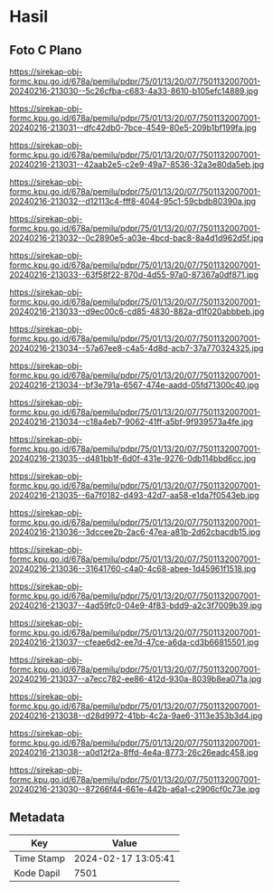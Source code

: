 # Hasil

## Foto C Plano

https://sirekap-obj-formc.kpu.go.id/678a/pemilu/pdpr/75/01/13/20/07/7501132007001-20240216-213030--5c26cfba-c683-4a33-8610-b105efc14889.jpg

https://sirekap-obj-formc.kpu.go.id/678a/pemilu/pdpr/75/01/13/20/07/7501132007001-20240216-213031--dfc42db0-7bce-4549-80e5-209b1bf199fa.jpg

https://sirekap-obj-formc.kpu.go.id/678a/pemilu/pdpr/75/01/13/20/07/7501132007001-20240216-213031--42aab2e5-c2e9-49a7-8536-32a3e80da5eb.jpg

https://sirekap-obj-formc.kpu.go.id/678a/pemilu/pdpr/75/01/13/20/07/7501132007001-20240216-213032--d12113c4-fff8-4044-95c1-59cbdb80390a.jpg

https://sirekap-obj-formc.kpu.go.id/678a/pemilu/pdpr/75/01/13/20/07/7501132007001-20240216-213032--0c2890e5-a03e-4bcd-bac8-8a4d1d962d5f.jpg

https://sirekap-obj-formc.kpu.go.id/678a/pemilu/pdpr/75/01/13/20/07/7501132007001-20240216-213033--63f58f22-870d-4d55-97a0-87367a0df871.jpg

https://sirekap-obj-formc.kpu.go.id/678a/pemilu/pdpr/75/01/13/20/07/7501132007001-20240216-213033--d9ec00c6-cd85-4830-882a-d1f020abbbeb.jpg

https://sirekap-obj-formc.kpu.go.id/678a/pemilu/pdpr/75/01/13/20/07/7501132007001-20240216-213034--57a67ee8-c4a5-4d8d-acb7-37a770324325.jpg

https://sirekap-obj-formc.kpu.go.id/678a/pemilu/pdpr/75/01/13/20/07/7501132007001-20240216-213034--bf3e791a-6567-474e-aadd-05fd71300c40.jpg

https://sirekap-obj-formc.kpu.go.id/678a/pemilu/pdpr/75/01/13/20/07/7501132007001-20240216-213034--c18a4eb7-9062-41ff-a5bf-9f939573a4fe.jpg

https://sirekap-obj-formc.kpu.go.id/678a/pemilu/pdpr/75/01/13/20/07/7501132007001-20240216-213035--d481bb1f-6d0f-431e-9276-0db114bbd6cc.jpg

https://sirekap-obj-formc.kpu.go.id/678a/pemilu/pdpr/75/01/13/20/07/7501132007001-20240216-213035--6a7f0182-d493-42d7-aa58-e1da7f0543eb.jpg

https://sirekap-obj-formc.kpu.go.id/678a/pemilu/pdpr/75/01/13/20/07/7501132007001-20240216-213036--3dccee2b-2ac6-47ea-a81b-2d62cbacdb15.jpg

https://sirekap-obj-formc.kpu.go.id/678a/pemilu/pdpr/75/01/13/20/07/7501132007001-20240216-213036--31641760-c4a0-4c68-abee-1d45961f1518.jpg

https://sirekap-obj-formc.kpu.go.id/678a/pemilu/pdpr/75/01/13/20/07/7501132007001-20240216-213037--4ad59fc0-04e9-4f83-bdd9-a2c3f7009b39.jpg

https://sirekap-obj-formc.kpu.go.id/678a/pemilu/pdpr/75/01/13/20/07/7501132007001-20240216-213037--cfeae6d2-ee7d-47ce-a6da-cd3b66815501.jpg

https://sirekap-obj-formc.kpu.go.id/678a/pemilu/pdpr/75/01/13/20/07/7501132007001-20240216-213037--a7ecc782-ee86-412d-930a-8039b8ea071a.jpg

https://sirekap-obj-formc.kpu.go.id/678a/pemilu/pdpr/75/01/13/20/07/7501132007001-20240216-213038--d28d9972-41bb-4c2a-9ae6-3113e353b3d4.jpg

https://sirekap-obj-formc.kpu.go.id/678a/pemilu/pdpr/75/01/13/20/07/7501132007001-20240216-213038--a0d12f2a-8ffd-4e4a-8773-26c26eadc458.jpg

https://sirekap-obj-formc.kpu.go.id/678a/pemilu/pdpr/75/01/13/20/07/7501132007001-20240216-213030--87266f44-661e-442b-a6a1-c2906cf0c73e.jpg


## Metadata

| Key        | Value               |
| ---------- | ------------------- |
| Time Stamp | 2024-02-17 13:05:41 |
| Kode Dapil | 7501                |



